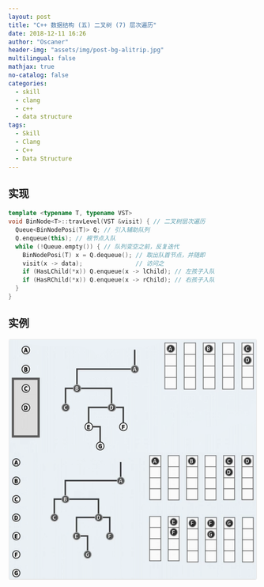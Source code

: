 ```yaml
---
layout: post
title: "C++ 数据结构 (五) 二叉树 (7) 层次遍历"
date: 2018-12-11 16:26
author: "Oscaner"
header-img: "assets/img/post-bg-alitrip.jpg"
multilingual: false
mathjax: true
no-catalog: false
categories:
  - skill
  - clang
  - c++
  - data structure
tags:
  - Skill
  - Clang
  - C++
  - Data Structure
---
```


## 实现

```cpp
template <typename T, typename VST>
void BinNode<T>::travLevel(VST &visit) { // 二叉树层次遍历
  Queue<BinNodePosi(T)> Q; // 引入辅助队列
  Q.enqueue(this); // 根节点入队
  while (!Queue.empty()) { // 队列变空之前，反复迭代
    BinNodePosi(T) x = Q.dequeue(); // 取出队首节点，并随即
    visit(x -> data);               // 访问之
    if (HasLChild(*x)) Q.enqueue(x -> lChild); // 左孩子入队
    if (HasRChild(*x)) Q.enqueue(x -> rChild); // 右孩子入队
  }
}
```

## 实例

![1.png](/assets/img/in-post/skill/data-structure/post-btree-postorder/1.png)
